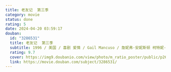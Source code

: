 ```yaml
---
title: 老友记  第三季
category: movie
status: done
rating: 5
date: 2024-04-20 03:59:17
douban:
  id: "3286531"
  title: 老友记  第三季
  subtitle: 1996 / 美国 / 喜剧 爱情 / Gail Mancuso / 詹妮弗·安妮斯顿 柯特妮·考克斯
  rating: 9.7
  cover: https://img9.doubanio.com/view/photo/m_ratio_poster/public/p2607457336.jpg
  link: https://movie.douban.com/subject/3286531/
---
```


